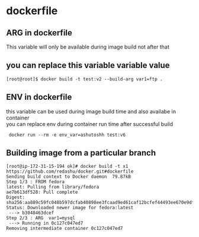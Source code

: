 # dockerfile
## ARG in dockerfile 
This variable will only be available during image build not after that 
## you can replace this variable variable value 
```
[root@root]$ docker build -t test:v2 --build-arg var1=ftp .
```

## ENV in dockerfile 
this variable can be used during image build time and also availabe in container  <br/>
you can replace env during container run time after successful build
```
 docker run --rm -e env_var=ashutoshh test:v6
```

## Building image from a particular branch 

```
[root@ip-172-31-15-194 ok]# docker build -t x1 https://github.com/redashu/docker.git#dockerfile
Sending build context to Docker daemon  79.87kB
Step 1/3 : FROM fedora
latest: Pulling from library/fedora
ae7b613df528: Pull complete 
Digest: sha256:aa889c59fc048b597dcfab40898ee3fcaad9ed61caf12bcfef44493ee670e9df
Status: Downloaded newer image for fedora:latest
 ---> b3048463dcef
Step 2/3 : ARG  var1=mysql
 ---> Running in 0c127c047ed7
Removing intermediate container 0c127c047ed7

```
